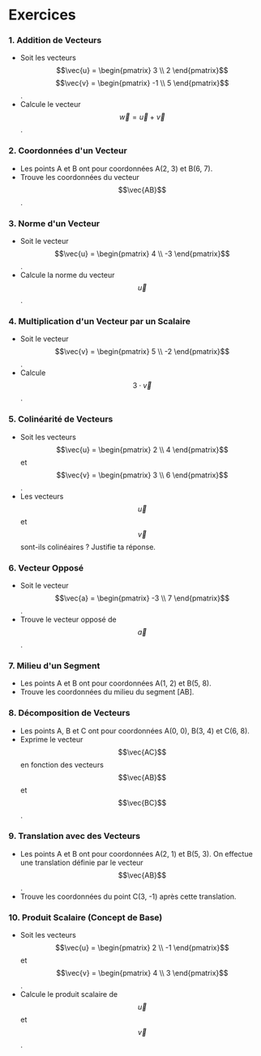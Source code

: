 # Exercices

### 1. **Addition de Vecteurs**
   - Soit les vecteurs
$$\vec{u} = \begin{pmatrix} 3 \\ 2 \end{pmatrix}$$  $$\vec{v} = \begin{pmatrix} -1 \\ 5 \end{pmatrix}$$.
   - Calcule le vecteur $$\vec{w} = \vec{u} + \vec{v}$$.

### 2. **Coordonnées d'un Vecteur**
   - Les points A et B ont pour coordonnées A(2, 3) et B(6, 7).
   - Trouve les coordonnées du vecteur $$\vec{AB}$$.

### 3. **Norme d'un Vecteur**
   - Soit le vecteur $$\vec{u} = \begin{pmatrix} 4 \\ -3 \end{pmatrix}$$.
   - Calcule la norme du vecteur $$\vec{u}$$.

### 4. **Multiplication d'un Vecteur par un Scalaire**
   - Soit le vecteur $$\vec{v} = \begin{pmatrix} 5 \\ -2 \end{pmatrix}$$.
   - Calcule $$3 \cdot \vec{v}$$.

### 5. **Colinéarité de Vecteurs**
   - Soit les vecteurs $$\vec{u} = \begin{pmatrix} 2 \\ 4 \end{pmatrix}$$ et $$\vec{v} = \begin{pmatrix} 3 \\ 6 \end{pmatrix}$$.
   - Les vecteurs $$\vec{u}$$ et $$\vec{v}$$ sont-ils colinéaires ? Justifie ta réponse.

### 6. **Vecteur Opposé**
   - Soit le vecteur $$\vec{a} = \begin{pmatrix} -3 \\ 7 \end{pmatrix}$$.
   - Trouve le vecteur opposé de $$\vec{a}$$.

### 7. **Milieu d'un Segment**
   - Les points A et B ont pour coordonnées A(1, 2) et B(5, 8).
   - Trouve les coordonnées du milieu du segment [AB].

### 8. **Décomposition de Vecteurs**
   - Les points A, B et C ont pour coordonnées A(0, 0), B(3, 4) et C(6, 8).
   - Exprime le vecteur $$\vec{AC}$$ en fonction des vecteurs $$\vec{AB}$$ et $$\vec{BC}$$.

### 9. **Translation avec des Vecteurs**
   - Les points A et B ont pour coordonnées A(2, 1) et B(5, 3). On effectue une translation définie par le vecteur $$\vec{AB}$$.
   - Trouve les coordonnées du point C(3, -1) après cette translation.

### 10. **Produit Scalaire (Concept de Base)**
   - Soit les vecteurs $$\vec{u} = \begin{pmatrix} 2 \\ -1 \end{pmatrix}$$ et $$\vec{v} = \begin{pmatrix} 4 \\ 3 \end{pmatrix}$$.
   - Calcule le produit scalaire de $$\vec{u}$$ et $$\vec{v}$$.
